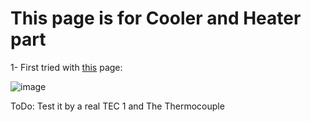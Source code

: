 # This page is for Cooler and Heater part


1- First tried with [this](https://www.instructables.com/DIY-Cooler/) page:

![image](https://user-images.githubusercontent.com/6679151/119460422-ebbe8900-bd53-11eb-9917-112da016900b.png)

ToDo:
Test it by a real TEC 1 and The Thermocouple
